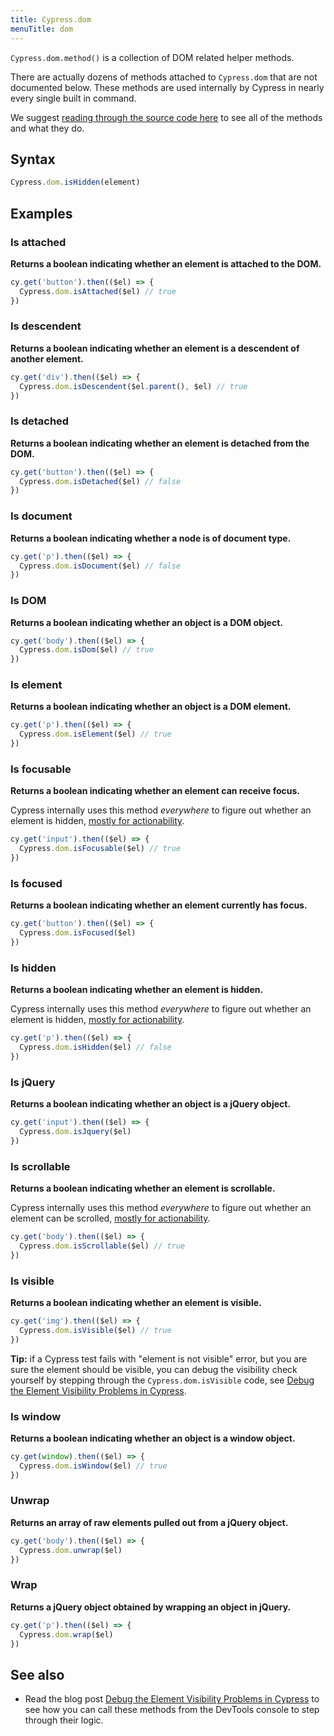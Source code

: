 ```yaml
---
title: Cypress.dom
menuTitle: dom
---
```


`Cypress.dom.method()` is a collection of DOM related helper methods.

<Alert type="warning">

There are actually dozens of methods attached to `Cypress.dom` that are not documented below. These methods are used internally by Cypress in nearly every single built in command.

We suggest [reading through the source code here](https://github.com/cypress-io/cypress/blob/develop/packages/driver/src/dom/index.js) to see all of the methods and what they do.

</Alert>

## Syntax

```javascript
Cypress.dom.isHidden(element)
```

## Examples

### Is attached

**Returns a boolean indicating whether an element is attached to the DOM.**

```javascript
cy.get('button').then(($el) => {
  Cypress.dom.isAttached($el) // true
})
```

### Is descendent

**Returns a boolean indicating whether an element is a descendent of another element.**

```javascript
cy.get('div').then(($el) => {
  Cypress.dom.isDescendent($el.parent(), $el) // true
})
```

### Is detached

**Returns a boolean indicating whether an element is detached from the DOM.**

```javascript
cy.get('button').then(($el) => {
  Cypress.dom.isDetached($el) // false
})
```

### Is document

**Returns a boolean indicating whether a node is of document type.**

```javascript
cy.get('p').then(($el) => {
  Cypress.dom.isDocument($el) // false
})
```

### Is DOM

**Returns a boolean indicating whether an object is a DOM object.**

```javascript
cy.get('body').then(($el) => {
  Cypress.dom.isDom($el) // true
})
```

### Is element

**Returns a boolean indicating whether an object is a DOM element.**

```javascript
cy.get('p').then(($el) => {
  Cypress.dom.isElement($el) // true
})
```

### Is focusable

**Returns a boolean indicating whether an element can receive focus.**

Cypress internally uses this method _everywhere_ to figure out whether an element is hidden, [mostly for actionability](/guides/core-concepts/interacting-with-elements).

```javascript
cy.get('input').then(($el) => {
  Cypress.dom.isFocusable($el) // true
})
```

### Is focused

**Returns a boolean indicating whether an element currently has focus.**

```javascript
cy.get('button').then(($el) => {
  Cypress.dom.isFocused($el)
})
```

### Is hidden

**Returns a boolean indicating whether an element is hidden.**

Cypress internally uses this method _everywhere_ to figure out whether an element is hidden, [mostly for actionability](/guides/core-concepts/interacting-with-elements).

```javascript
cy.get('p').then(($el) => {
  Cypress.dom.isHidden($el) // false
})
```

### Is jQuery

**Returns a boolean indicating whether an object is a jQuery object.**

```javascript
cy.get('input').then(($el) => {
  Cypress.dom.isJquery($el)
})
```

### Is scrollable

**Returns a boolean indicating whether an element is scrollable.**

Cypress internally uses this method _everywhere_ to figure out whether an element can be scrolled, [mostly for actionability](/guides/core-concepts/interacting-with-elements).

```javascript
cy.get('body').then(($el) => {
  Cypress.dom.isScrollable($el) // true
})
```

### Is visible

**Returns a boolean indicating whether an element is visible.**

```javascript
cy.get('img').then(($el) => {
  Cypress.dom.isVisible($el) // true
})
```

**Tip:** if a Cypress test fails with "element is not visible" error, but you are sure the element should be visible, you can debug the visibility check yourself by stepping through the `Cypress.dom.isVisible` code, see [Debug the Element Visibility Problems in Cypress](https://glebbahmutov.com/blog/debug-visibility/).

### Is window

**Returns a boolean indicating whether an object is a window object.**

```javascript
cy.get(window).then(($el) => {
  Cypress.dom.isWindow($el) // true
})
```

### Unwrap

**Returns an array of raw elements pulled out from a jQuery object.**

```javascript
cy.get('body').then(($el) => {
  Cypress.dom.unwrap($el)
})
```

### Wrap

**Returns a jQuery object obtained by wrapping an object in jQuery.**

```javascript
cy.get('p').then(($el) => {
  Cypress.dom.wrap($el)
})
```

## See also

- Read the blog post [Debug the Element Visibility Problems in Cypress](https://glebbahmutov.com/blog/debug-visibility/) to see how you can call these methods from the DevTools console to step through their logic.
